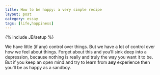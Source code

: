 ```yaml
---
title: How to be happy: a very simple recipe
layout: post
category: essay
tags: [life,happiness]
---
```

{% include JB/setup %}

We have little (if any) control over things. But we have a lot of
control over how we feel about things. Forget about this and you’ll sink
deep into a depression, because nothing is really and truly the way you
want it to be. But if you keep an open mind and try to learn from
**any** experience then you’ll be as happy as a sandboy.
